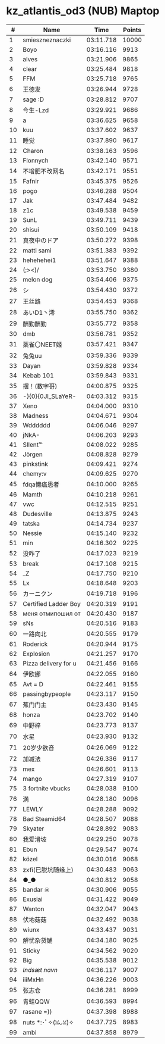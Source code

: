 # kz_atlantis_od3 (NUB) Maptop

|  # | Name | Time | Points |
|-------------- | -------------- | -------------- | -------------- | 
| 1 | smieszneznaczki | 03:11.718 | 10000 | 
| 2 | Boyo | 03:16.116 | 9913 | 
| 3 | alves | 03:21.906 | 9865 | 
| 4 | clear | 03:25.484 | 9818 | 
| 5 | FFM | 03:25.718 | 9765 | 
| 6 | 王德发 | 03:26.944 | 9728 | 
| 7 | sage :D | 03:28.812 | 9707 | 
| 8 | 今生-Lzd | 03:29.921 | 9686 | 
| 9 | a | 03:36.625 | 9658 | 
| 10 | kuu | 03:37.602 | 9637 | 
| 11 | 睡觉 | 03:37.890 | 9617 | 
| 12 | Charon | 03:38.163 | 9596 | 
| 13 | Flonnych | 03:42.140 | 9571 | 
| 14 | 不增肥不改网名 | 03:42.171 | 9551 | 
| 15 | Fafnir | 03:45.375 | 9526 | 
| 16 | pogo | 03:46.288 | 9504 | 
| 17 | Jak | 03:47.484 | 9482 | 
| 18 | z1c | 03:49.538 | 9459 | 
| 19 | SunL | 03:49.711 | 9439 | 
| 20 | shisui | 03:50.109 | 9418 | 
| 21 | 真夜中のドア | 03:50.272 | 9398 | 
| 22 | matti sami | 03:51.383 | 9392 | 
| 23 | hehehehei1 | 03:51.647 | 9388 | 
| 24 | (;><)/ | 03:53.750 | 9380 | 
| 25 | melon dog | 03:54.406 | 9375 | 
| 26 | シ | 03:54.430 | 9372 | 
| 27 | 王丝路 | 03:54.453 | 9368 | 
| 28 | あいD1丶澪 | 03:55.750 | 9362 | 
| 29 | 酬勤酬勤 | 03:55.772 | 9358 | 
| 30 | dmb | 03:56.781 | 9352 | 
| 31 | 薬雀〇NEET姬 | 03:57.421 | 9347 | 
| 32 | 兔兔uu | 03:59.336 | 9339 | 
| 33 | Dayan | 03:59.828 | 9334 | 
| 34 | Kebab 101 | 03:59.843 | 9331 | 
| 35 | 摆！(数字哥) | 04:00.875 | 9325 | 
| 36 | -}{0}{0JI_SLaYeR- | 04:03.312 | 9315 | 
| 37 | Xeno | 04:04.000 | 9310 | 
| 38 | Madness | 04:04.671 | 9304 | 
| 39 | Wdddddd | 04:06.046 | 9297 | 
| 40 | jNkA- | 04:06.203 | 9293 | 
| 41 | SIlent℡ | 04:08.022 | 9285 | 
| 42 | Jörgen | 04:08.828 | 9279 | 
| 43 | pinkstink | 04:09.421 | 9274 | 
| 44 | chemy:v | 04:09.625 | 9270 | 
| 45 | fdqa懒癌患者 | 04:10.000 | 9265 | 
| 46 | Mamth | 04:10.218 | 9261 | 
| 47 | vwc | 04:12.515 | 9251 | 
| 48 | Dudesville | 04:13.875 | 9243 | 
| 49 | tatska | 04:14.734 | 9237 | 
| 50 | Nessie | 04:15.140 | 9232 | 
| 51 | min | 04:16.302 | 9225 | 
| 52 | 没咋了 | 04:17.023 | 9219 | 
| 53 | break | 04:17.108 | 9215 | 
| 54 | _Z | 04:17.750 | 9210 | 
| 55 | Lx | 04:18.648 | 9203 | 
| 56 | カーニクン | 04:19.718 | 9196 | 
| 57 | Certified Ladder Boy | 04:20.319 | 9191 | 
| 58 | меня отмипошил от | 04:20.430 | 9187 | 
| 59 | sNs | 04:20.516 | 9183 | 
| 60 | 一路向北 | 04:20.555 | 9179 | 
| 61 | Roderick | 04:20.944 | 9175 | 
| 62 | Explosion | 04:21.257 | 9170 | 
| 63 | Pizza delivery for u | 04:21.456 | 9166 | 
| 64 | 伊欧娜 | 04:22.055 | 9160 | 
| 65 | Avt = D | 04:22.461 | 9155 | 
| 66 | passingbypeople | 04:23.117 | 9150 | 
| 67 | 蕉门门主 | 04:23.430 | 9145 | 
| 68 | honza | 04:23.702 | 9140 | 
| 69 | 中野梓 | 04:23.773 | 9137 | 
| 70 | 水星 | 04:23.930 | 9132 | 
| 71 | 20岁少欲音 | 04:26.069 | 9122 | 
| 72 | 加减法 | 04:26.336 | 9117 | 
| 73 | mex | 04:26.601 | 9113 | 
| 74 | mango | 04:27.319 | 9107 | 
| 75 | 3 fortnite vbucks | 04:28.038 | 9100 | 
| 76 | 満 | 04:28.180 | 9096 | 
| 77 | LEWLY | 04:28.288 | 9092 | 
| 78 | Bad Steamid64 | 04:28.507 | 9088 | 
| 79 | Skyater | 04:28.892 | 9083 | 
| 80 | 我爱滑坡 | 04:29.250 | 9078 | 
| 81 | Ebun | 04:29.547 | 9074 | 
| 82 | közel | 04:30.016 | 9068 | 
| 83 | zxfi(已脱坑随缘上) | 04:30.483 | 9063 | 
| 84 | ●_● | 04:30.812 | 9058 | 
| 85 | bandar ☠ | 04:30.906 | 9055 | 
| 86 | Exusiai | 04:31.422 | 9049 | 
| 87 | Wanton | 04:32.047 | 9043 | 
| 88 | 伏地菇菇 | 04:32.492 | 9038 | 
| 89 | wiunx | 04:33.437 | 9031 | 
| 90 | 解忧杂货铺 | 04:34.180 | 9025 | 
| 91 | Sticky | 04:34.562 | 9020 | 
| 92 | Big | 04:35.538 | 9012 | 
| 93 | *Indsæt navn* | 04:36.117 | 9007 | 
| 94 | iiiMxHn | 04:36.226 | 9003 | 
| 95 | 张志仓 | 04:36.281 | 8999 | 
| 96 | 青蛙QQW | 04:36.593 | 8994 | 
| 97 | rasane =)) | 04:37.398 | 8988 | 
| 98 | nuts *:･ﾟ✧(ꈍᴗꈍ)✧ | 04:37.725 | 8983 | 
| 99 | ambi | 04:37.858 | 8979 | 

